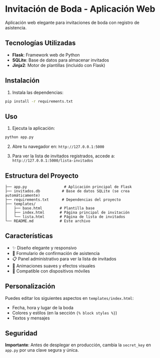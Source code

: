 # Invitación de Boda - Aplicación Web

Aplicación web elegante para invitaciones de boda con registro de asistencia.

## Tecnologías Utilizadas
- **Flask**: Framework web de Python
- **SQLite**: Base de datos para almacenar invitados
- **Jinja2**: Motor de plantillas (incluido con Flask)

## Instalación

1. Instala las dependencias:
```bash
pip install -r requirements.txt
```

## Uso

1. Ejecuta la aplicación:
```bash
python app.py
```

2. Abre tu navegador en: `http://127.0.0.1:5000`

3. Para ver la lista de invitados registrados, accede a: `http://127.0.0.1:5000/lista-invitados`

## Estructura del Proyecto

```
├── app.py                 # Aplicación principal de Flask
├── invitados.db          # Base de datos SQLite (se crea automáticamente)
├── requirements.txt      # Dependencias del proyecto
├── templates/
│   ├── base.html        # Plantilla base
│   ├── index.html       # Página principal de invitación
│   └── lista.html       # Página de lista de invitados
└── README.md            # Este archivo
```

## Características

- ✨ Diseño elegante y responsivo
- 💝 Formulario de confirmación de asistencia
- 📋 Panel administrativo para ver la lista de invitados
- 🎨 Animaciones suaves y efectos visuales
- 📱 Compatible con dispositivos móviles

## Personalización

Puedes editar los siguientes aspectos en `templates/index.html`:
- Fecha, hora y lugar de la boda
- Colores y estilos (en la sección `{% block styles %}`)
- Textos y mensajes

## Seguridad

**Importante**: Antes de desplegar en producción, cambia la `secret_key` en `app.py` por una clave segura y única.
